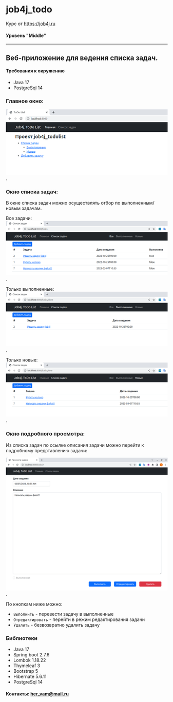 # job4j_todo

Курс от https://job4j.ru

#### Уровень "Middle"

---

## Веб-приложение для ведения списка задач.

#### Требования к окружению
* Java 17
* PostgreSql 14

### Главное окно:
![Главное_окно](doc/img/index-view.png).


### Окно списка задач:
В окне списка задач можно осуществлять отбор по выполненным/новым задачам.

Все задачи:
![Все_задачи](doc/img/all-task.png).

Только выполненные:
![Все_задачи](doc/img/done-task.png).

Только новые:
![Все_задачи](doc/img/new-task.png).


### Окно подробного просмотра:

Из списка задач по ссылке описания задачи можно перейти к подробному представлению задачи:

![Подробное_представление](doc/img/one-view.png).

По кнопкам ниже можно:
* `Выполнить` - перевести задачу в выполненные
* `Отредактировать` - перейти в режим редактирования задачи
* `Удалить` - безвозвратно удалить задачу

### Библиотеки
* Java 17
* Spring boot 2.7.6
* Lombok 1.18.22
* Thymeleaf 3
* Bootstrap 5
* Hibernate 5.6.11
* PostgreSql 14

#### Контакты: her_vam@mail.ru
